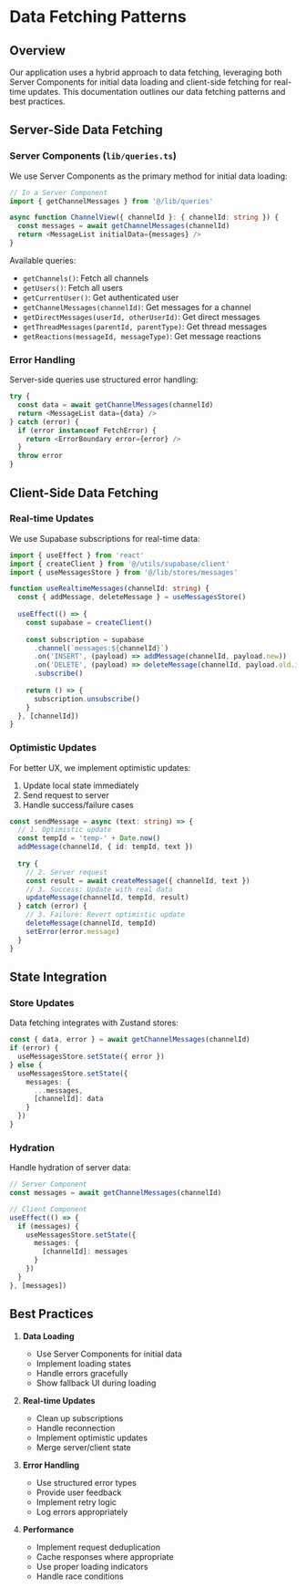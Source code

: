# Data Fetching Patterns

## Overview

Our application uses a hybrid approach to data fetching, leveraging both Server Components for initial data loading and client-side fetching for real-time updates. This documentation outlines our data fetching patterns and best practices.

## Server-Side Data Fetching

### Server Components (`lib/queries.ts`)

We use Server Components as the primary method for initial data loading:

```typescript
// In a Server Component
import { getChannelMessages } from '@/lib/queries'

async function ChannelView({ channelId }: { channelId: string }) {
  const messages = await getChannelMessages(channelId)
  return <MessageList initialData={messages} />
}
```

Available queries:
- `getChannels()`: Fetch all channels
- `getUsers()`: Fetch all users
- `getCurrentUser()`: Get authenticated user
- `getChannelMessages(channelId)`: Get messages for a channel
- `getDirectMessages(userId, otherUserId)`: Get direct messages
- `getThreadMessages(parentId, parentType)`: Get thread messages
- `getReactions(messageId, messageType)`: Get message reactions

### Error Handling

Server-side queries use structured error handling:

```typescript
try {
  const data = await getChannelMessages(channelId)
  return <MessageList data={data} />
} catch (error) {
  if (error instanceof FetchError) {
    return <ErrorBoundary error={error} />
  }
  throw error
}
```

## Client-Side Data Fetching

### Real-time Updates

We use Supabase subscriptions for real-time data:

```typescript
import { useEffect } from 'react'
import { createClient } from '@/utils/supabase/client'
import { useMessagesStore } from '@/lib/stores/messages'

function useRealtimeMessages(channelId: string) {
  const { addMessage, deleteMessage } = useMessagesStore()
  
  useEffect(() => {
    const supabase = createClient()
    
    const subscription = supabase
      .channel(`messages:${channelId}`)
      .on('INSERT', (payload) => addMessage(channelId, payload.new))
      .on('DELETE', (payload) => deleteMessage(channelId, payload.old.id))
      .subscribe()
      
    return () => {
      subscription.unsubscribe()
    }
  }, [channelId])
}
```

### Optimistic Updates

For better UX, we implement optimistic updates:

1. Update local state immediately
2. Send request to server
3. Handle success/failure cases

```typescript
const sendMessage = async (text: string) => {
  // 1. Optimistic update
  const tempId = 'temp-' + Date.now()
  addMessage(channelId, { id: tempId, text })
  
  try {
    // 2. Server request
    const result = await createMessage({ channelId, text })
    // 3. Success: Update with real data
    updateMessage(channelId, tempId, result)
  } catch (error) {
    // 3. Failure: Revert optimistic update
    deleteMessage(channelId, tempId)
    setError(error.message)
  }
}
```

## State Integration

### Store Updates

Data fetching integrates with Zustand stores:

```typescript
const { data, error } = await getChannelMessages(channelId)
if (error) {
  useMessagesStore.setState({ error })
} else {
  useMessagesStore.setState({ 
    messages: {
      ...messages,
      [channelId]: data
    }
  })
}
```

### Hydration

Handle hydration of server data:

```typescript
// Server Component
const messages = await getChannelMessages(channelId)

// Client Component
useEffect(() => {
  if (messages) {
    useMessagesStore.setState({
      messages: {
        [channelId]: messages
      }
    })
  }
}, [messages])
```

## Best Practices

1. **Data Loading**
   - Use Server Components for initial data
   - Implement loading states
   - Handle errors gracefully
   - Show fallback UI during loading

2. **Real-time Updates**
   - Clean up subscriptions
   - Handle reconnection
   - Implement optimistic updates
   - Merge server/client state

3. **Error Handling**
   - Use structured error types
   - Provide user feedback
   - Implement retry logic
   - Log errors appropriately

4. **Performance**
   - Implement request deduplication
   - Cache responses where appropriate
   - Use proper loading indicators
   - Handle race conditions 